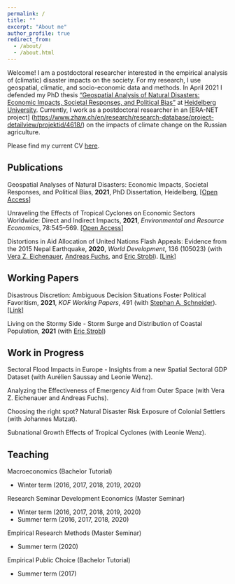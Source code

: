 ```yaml
---
permalink: /
title: ""
excerpt: "About me"
author_profile: true
redirect_from: 
  - /about/
  - /about.html
---
```


Welcome! I am a postdoctoral researcher interested in the empirical analysis of (climatic) disaster impacts on the society. For my research, I use geospatial, climatic, and socio-economic data and methods. In April 2021 I defended my PhD thesis [“Geospatial Analysis of Natural Disasters: Economic Impacts, Societal Responses, and Political Bias”](https://doi.org/10.11588/heidok.00030140) at [Heidelberg University](https://www.uni-heidelberg.de/fakultaeten/wiso/awi/index_en.html). Currently, I work as a postdoctoral researcher in an [ERA-NET project] (https://www.zhaw.ch/en/research/research-database/project-detailview/projektid/4618/) on the impacts of climate change on the Russian agriculture. 

Please find my current CV [here](https://sven-kunze.github.io/files/CV_SvenKunze_Online.pdf).



## Publications

Geospatial Analyses of Natural Disasters: Economic Impacts, Societal Responses, and Political Bias, **2021**, PhD Dissertation, Heidelberg, [[Open Access]](https://doi.org/10.11588/heidok.00030140)

Unraveling the Effects of Tropical Cyclones on Economic Sectors Worldwide: Direct and Indirect Impacts, **2021**, *Environmental and Resource Economics*, 78:545–569. [[Open Access]](https://doi.org/10.1007/s10640-021-00541-5)

Distortions in Aid Allocation of United Nations Flash Appeals: Evidence from the 2015 Nepal Earthquake, **2020**, *World Development*, 136 (105023) (with [Vera Z. Eichenauer](https://sites.google.com/view/vera-eichenauer/home), [Andreas Fuchs](http://www.andreas-fuchs.net/), and [Eric Strobl](https://www.vwi.unibe.ch/ueber_uns/personen/prof_dr_strobl_eric/index_ger.html)). [[Link]](https://doi.org/10.1016/j.worlddev.2020.105023)



## Working Papers

Disastrous Discretion: Ambiguous Decision Situations Foster Political Favoritism, **2021**, *KOF Working Papers*, 491 (with [Stephan A. Schneider](https://kof.ethz.ch/das-institut/personen/person-detail.MjUwMTg5.TGlzdC81NzgsODQ4OTAwOTg=.html)). [[Link]](https://doi.org/10.3929/ethz-b-000468932)

Living on the Stormy Side - Storm Surge and Distribution of Coastal Population, **2021** (with [Eric Strobl](https://www.vwi.unibe.ch/ueber_uns/personen/prof_dr_strobl_eric/index_ger.html))

## Work in Progress

Sectoral Flood Impacts in Europe - Insights from a new Spatial Sectoral GDP Dataset (with Aurélien Saussay and Leonie Wenz).

Analyzing the Effectiveness of Emergency Aid from Outer Space (with Vera Z. Eichenauer and Andreas Fuchs).

Choosing the right spot? Natural Disaster Risk Exposure of Colonial Settlers (with Johannes Matzat). 

Subnational Growth Effects of Tropical Cyclones (with Leonie Wenz).



## Teaching

Macroeconomics (Bachelor Tutorial) 
- Winter term (2016, 2017, 2018, 2019, 2020)

Research Seminar Development Economics (Master Seminar) 
- Winter term (2016, 2017, 2018, 2019, 2020)
- Summer term (2016, 2017, 2018, 2020)

Empirical Research Methods (Master Seminar) 
- Summer term (2020)

Empirical Public Choice (Bachelor Tutorial)
- Summer term (2017)
 
